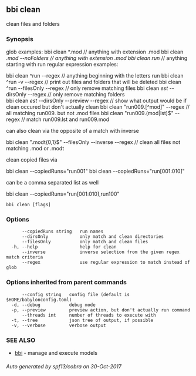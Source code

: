 ## bbi clean

clean files and folders

### Synopsis



glob examples:
bbi clean *.mod // anything with extension .mod
bbi clean *.mod --noFolders // anything with extension .mod
bbi clean run* // anything starting with run
regular expression examples:

bbi clean ^run --regex // anything beginning with the letters run
bbi clean ^run -v --regex // print out files and folders that will be deleted 
bbi clean ^run --filesOnly --regex // only remove matching files 
bbi clean _est_ --dirsOnly --regex // only remove matching folders  
bbi clean _est_ --dirsOnly --preview --regex // show what output would be if clean occured but don't actually clean 
bbi clean "run009.[^mod]" --regex // all matching run009.<ext> but not .mod files
bbi clean "run009.(mod|lst)$" --regex // match run009.lst and run009.mod

can also clean via the opposite of a match with inverse

bbi clean ".modt{0,1}$" --filesOnly --inverse --regex // clean all files not matching .mod or .modt

clean copied files via

bbi clean --copiedRuns="run001"
bbi clean --copiedRuns="run[001:010]"

can be a comma separated list as well

bbi clean --copiedRuns="run[001:010],run100"
 

```
bbi clean [flags]
```

### Options

```
      --copiedRuns string   run names
      --dirsOnly            only match and clean directories
      --filesOnly           only match and clean files
  -h, --help                help for clean
      --inverse             inverse selection from the given regex match criteria
      --regex               use regular expression to match instead of glob
```

### Options inherited from parent commands

```
      --config string   config file (default is $HOME/babylonconfig.toml)
  -d, --debug           debug mode
  -p, --preview         preview action, but don't actually run command
      --threads int     number of threads to execute with
  -t, --tree            json tree of output, if possible
  -v, --verbose         verbose output
```

### SEE ALSO
* [bbi](bbi.md)	 - manage and execute models

###### Auto generated by spf13/cobra on 30-Oct-2017
